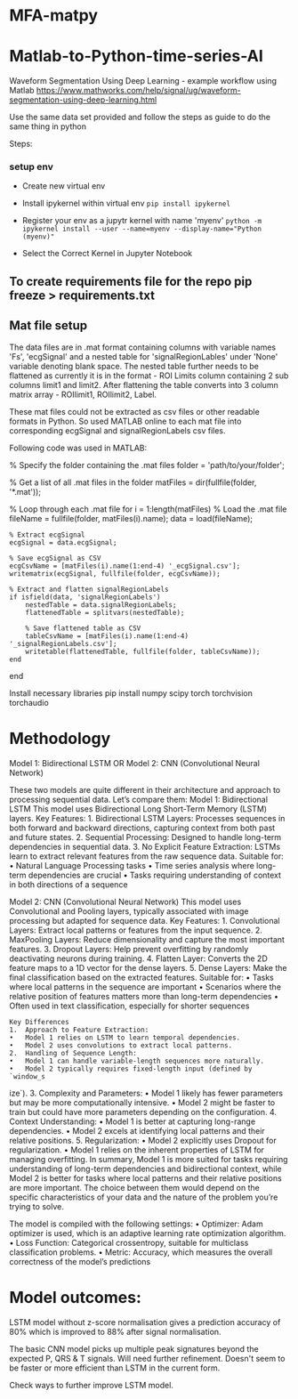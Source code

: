 # MFA-matpy

# Matlab-to-Python-time-series-AI

Waveform Segmentation Using Deep Learning - example workflow using Matlab 
https://www.mathworks.com/help/signal/ug/waveform-segmentation-using-deep-learning.html

Use the same data set provided and follow the steps as guide to do the same thing in python

Steps:

### setup env
- Create new virtual env

- Install ipykernel within virtual env
`pip install ipykernel`

- Register your env as a jupytr kernel with name 'myenv'
`python -m ipykernel install --user --name=myenv --display-name="Python (myenv)"`

- Select the Correct Kernel in Jupyter Notebook

## To create requirements file for the repo pip freeze > requirements.txt


## Mat file setup
The data files are in .mat format containing columns with variable names 'Fs', 'ecgSignal' and a nested table for 'signalRegionLables' under 'None' variable denoting blank space. The nested table further needs to be flattened as currently it is in the format - ROI Limits column containing 2 sub columns limit1 and limit2. After flattening the table converts into 3 column matrix array - ROIlimit1, ROIlimit2, Label. 

These mat files could not be extracted as csv files or other readable formats in Python. 
So used MATLAB online to each mat file into corresponding ecgSignal and signalRegionLabels csv files. 

Following code was used in MATLAB:

% Specify the folder containing the .mat files
folder = 'path/to/your/folder';

% Get a list of all .mat files in the folder
matFiles = dir(fullfile(folder, '*.mat'));

% Loop through each .mat file
for i = 1:length(matFiles)
    % Load the .mat file
    fileName = fullfile(folder, matFiles(i).name);
    data = load(fileName);
    
    % Extract ecgSignal
    ecgSignal = data.ecgSignal;
    
    % Save ecgSignal as CSV
    ecgCsvName = [matFiles(i).name(1:end-4) '_ecgSignal.csv'];
    writematrix(ecgSignal, fullfile(folder, ecgCsvName));
    
    % Extract and flatten signalRegionLabels
    if isfield(data, 'signalRegionLabels')
        nestedTable = data.signalRegionLabels;
        flattenedTable = splitvars(nestedTable);
        
        % Save flattened table as CSV
        tableCsvName = [matFiles(i).name(1:end-4) '_signalRegionLabels.csv'];
        writetable(flattenedTable, fullfile(folder, tableCsvName));
    end
end





Install necessary libraries
pip install numpy scipy torch torchvision torchaudio


# Methodology

Model 1: Bidirectional LSTM
OR
Model 2: CNN (Convolutional Neural Network)

These two models are quite different in their architecture and approach to processing sequential data. Let’s compare them:
Model 1: Bidirectional LSTM
This model uses Bidirectional Long Short-Term Memory (LSTM) layers.
Key Features:
	1.	Bidirectional LSTM Layers: Processes sequences in both forward and backward directions, capturing context from both past and future states.
	2.	Sequential Processing: Designed to handle long-term dependencies in sequential data.
	3.	No Explicit Feature Extraction: LSTMs learn to extract relevant features from the raw sequence data.
Suitable for:
	•	Natural Language Processing tasks
	•	Time series analysis where long-term dependencies are crucial
	•	Tasks requiring understanding of context in both directions of a sequence

Model 2: CNN (Convolutional Neural Network)
This model uses Convolutional and Pooling layers, typically associated with image processing but adapted for sequence data.
Key Features:
	1.	Convolutional Layers: Extract local patterns or features from the input sequence.
	2.	MaxPooling Layers: Reduce dimensionality and capture the most important features.
	3.	Dropout Layers: Help prevent overfitting by randomly deactivating neurons during training.
	4.	Flatten Layer: Converts the 2D feature maps to a 1D vector for the dense layers.
	5.	Dense Layers: Make the final classification based on the extracted features.
Suitable for:
	•	Tasks where local patterns in the sequence are important
	•	Scenarios where the relative position of features matters more than long-term dependencies
	•	Often used in text classification, especially for shorter sequences

    Key Differences
	1.	Approach to Feature Extraction:
	•	Model 1 relies on LSTM to learn temporal dependencies.
	•	Model 2 uses convolutions to extract local patterns.
	2.	Handling of Sequence Length:
	•	Model 1 can handle variable-length sequences more naturally.
	•	Model 2 typically requires fixed-length input (defined by `window_s
ize`).
	3.	Complexity and Parameters:
	•	Model 1 likely has fewer parameters but may be more computationally intensive.
	•	Model 2 might be faster to train but could have more parameters depending on the configuration.
	4.	Context Understanding:
	•	Model 1 is better at capturing long-range dependencies.
	•	Model 2 excels at identifying local patterns and their relative positions.
	5.	Regularization:
	•	Model 2 explicitly uses Dropout for regularization.
	•	Model 1 relies on the inherent properties of LSTM for managing overfitting.
In summary, Model 1 is more suited for tasks requiring understanding of long-term dependencies and bidirectional context, while Model 2 is better for tasks where local patterns and their relative positions are more important. The choice between them would depend on the specific characteristics of your data and the nature of the problem you’re trying to solve.

The model is compiled with the following settings:
	•	Optimizer: Adam optimizer is used, which is an adaptive learning rate optimization algorithm.
	•	Loss Function: Categorical crossentropy, suitable for multiclass classification problems.
	•	Metric: Accuracy, which measures the overall correctness of the model’s predictions



# Model outcomes:

LSTM model without z-score normalisation gives a prediction accuracy of 80% which is improved to 88% after signal normalisation. 

The basic CNN model picks up multiple peak signatures beyond the expected P, QRS & T signals. Will need further refinement. Doesn't seem to be faster or more efficient than LSTM in the current form. 

Check ways to further improve LSTM model. 